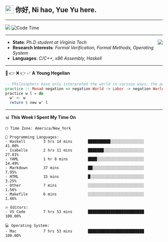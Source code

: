 <h2> <img style="vertical-align: text-bottom;" src=https://slackmojis.com/emojis/13253-yay-frog/download/ width=27> 你好, Ni hao, Yue Yu here. </h2>

---

![](https://shields.io/badge/dynamic/json?color=blue&amp;label=Visitors&amp;query=value&amp;url=https://api.countapi.xyz/hit/fishjump.fishjump) ![Code Time](https://img.shields.io/badge/Code%20Time-264%20hrs%2045%20mins-blue)

---

<img align='right' src=https://slackmojis.com/emojis/5264-coding/download> </td>

- **State**: *Ph.D student at Virginia Tech*
- **Research Interests**: *Formal Verification, Formal Methods, Operating System*
- **Languages**: *C/C++, x86 Assembly, Haskell*

---

🚫 👉 ❌ 👉 ✅ **A Young Hegelian**

``` haskell
-- Philosophers have only interpreted the world in various ways; the point is to change it.
practice :: Monad negation => negation World -> Labor -> negation World
practice w l = do
  w' <- w
  return $ new w' l
```

---


📊 **This Week I Spent My Time On** 

```text
🕑︎ Time Zone: America/New_York

💬 Programming Languages:
- Haskell        3 hrs 14 mins       ██████████░░░░░░░░░░░░░░░     41.00%
- Isabelle       2 hrs 11 mins       ███████░░░░░░░░░░░░░░░░░░     27.81%
- YAML           1 hr 8 mins         ████░░░░░░░░░░░░░░░░░░░░░     14.49%
- Markdown       37 mins             ██░░░░░░░░░░░░░░░░░░░░░░░     7.95%
- HTML           15 mins             █░░░░░░░░░░░░░░░░░░░░░░░░     3.25%
- Other          7 mins              ░░░░░░░░░░░░░░░░░░░░░░░░░     1.56%
- Makefile       6 mins              ░░░░░░░░░░░░░░░░░░░░░░░░░     1.46%

🔥 Editors:
- VS Code        7 hrs 53 mins       █████████████████████████     100.00%

💻 Operating System:
- Mac            7 hrs 53 mins       █████████████████████████     100.00%
```

